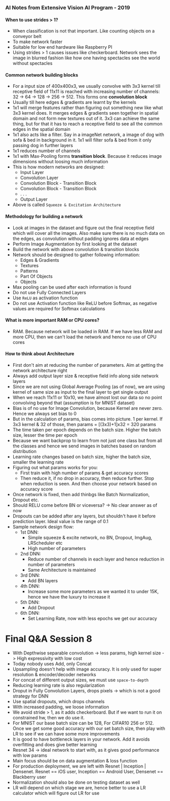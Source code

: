 ### AI Notes from Extensive Vision AI Program - 2019

#### When to use strides > 1?

* When classification is not that important. Like counting objects on a conveyor belt
* To make network faster
* Suitable for low end hardware like Raspberry PI
* Using strides > 1 causes issues like checkerboard. Network sees the image in blurred fashion like how one having spectacles see the world without spectacles

#### Common network building blocks

* For a input size of 400x400x3, we usually convolve with 3x3 kernel till receptive field of 11x11 is reached with increasing number of channels: 32 -> 64 -> 128 -> 256 -> 512. This forms one **convolution block**
* Usually till here edges & gradients are learnt by the kernels
* 1x1 will merge features rather than figuring out something new like what 3x3 kernel does. It merges edges & gradients seen together in spatial domain and not form new textures out of it. 3x3 can achieve the same thing, but for that it has to reach a receptive field to see all the common edges in the spatial domain
* 1x1 also acts like a filter. Say in a imageNet network, a image of dog with sofa & bed in background in it. 1x1 will filter sofa & bed from it only passing dog in further layers
* 1x1 reduces number of channels
* 1x1 with Max-Pooling forms **transition block**. Because it reduces image dimensions without loosing much information
* This is how modern networks are designed:
  * Input Layer
  * Convolution Layer
  * Convolution Block - Transition Block
  * Convolution Block - Transition Block
  * . . .
  * Output Layer
* Above is called `Squeeze & Excitation Architecture`

#### Methodology for building a network

* Look at images in the dataset and figure out the final receptive field which will cover all the images. Also make sure there is no much data on the edges, as convolution without padding ignores data at edges
* Perform Image Augmentation by first looking at the dataset
* Build the network with above convolution & transition blocks
* Network should be designed to gather following information:
  * Edges & Gradients
  * Textures
  * Patterns
  * Part Of Objects
  * Objects
* Max pooling can be used after each information is found
* Do not use Fully Connected Layers
* Use `ReLU` as activation function
* Do not use Activation function like ReLU before Softmax, as negative values are required for Softmax calculations

#### What is more important RAM or CPU cores?

* RAM. Because network will be loaded in RAM. If we have less RAM and more CPU, then we can't load the network and hence no use of CPU cores

#### How to think about Architecture

* First don't aim at reducing the number of parameters. Aim at getting the network architecture right
* Always add output layer size & receptive field info along side network layers
* Since we are not using Global Average Pooling (as of now), we are using kernel of same size as input to the final layer to get single output
* When we reach 11x11 or 10x10, we have almost lost our data so no point convolving beyond that (assumption is for MNIST dataset)
* Bias is of no use for Image Convolution, because Kernel are never zero. Hence we always set bias to 0
* But in the calculation of params, bias comes into picture. 1 per kernel. If 3x3 kernel & 32 of those, then params = [(3x3)+1]x32 = 320 params
* The time taken per epoch depends on the batch size. Higher the batch size, lesser the time per epoch
* Because we want backprop to learn from not just one class but from all the classes and hence we send images in batches based on random distribution
* Learning rate changes based on batch size, higher the batch size, smaller the learning rate
* Figuring out what params works for you:
  * First train with high number of params & get accuracy scores
  * Then reduce it, if no drop in accuracy, then reduce further. Stop when reduction is seen. And then choose your network based on accuracy score
* Once network is fixed, then add thinbgs like Batch Normalization, Dropout etc.
* Should RELU come before BN or viceversa? -> No clear answer as of now
* Dropouts can be added after any layers, but shouldn't have it before prediction layer. Ideal value is the range of 0.1
* Sample network design flow:
  * 1st DNN:
    * Simple squeeze & excite network, no BN, Dropout, ImgAug, LRScheduler etc
    * High number of parameters
  * 2nd DNN:
    * Reduce number of channels in each layer and hence reduction in number of parameters
    * Same Architecture is maintained
  * 3rd DNN:
    * Add BN layers
  * 4th DNN:
    * Increase some more parameters as we wanted it to under 15K, hence we have the luxury to increase it
  * 5th DNN:
    * Add Dropout
  * 6th DNN:
    * Set Learning Rate, now with less epochs we get our accuracy

# Final Q&A Session 8
* With Depthwise separable convolution -> less params, high kernel size -> High expressivity with low cost
* Today nobody uses Add, only Concat
* Upsampling doesn't help with image accuracy. It is only used for super resolution & encoder/decoder networks
* For concat of different output sizes, we must use `space-to-depth`
* Reducing learning rate is also regularization
* Droput in Fully Convolution Layers, drops pixels -> which is not a good strategy for DNN
* Use spatial dropouts, which drops channels
* With increased padding, we loose information
* We avoid stride > 1, as it adds checkerboard. But if we want to run it on constrained hw, then we do use it.
* For MNIST our base batch size can be 128, For CIFAR10 256 or 512. Once we get some good accuracy with our set batch size, then play with LR to see if we can have some more improvements
* It is good to have bottleneck layers in your network. Add it avoids overfitting and does give better learning
* Resnet 34 -> ideal network to start with, as it gives good performance with low params
* Main focus should be on data augmentation & loss function
* For production deployment, we are left with Resnet | Inception | Densenet. Resnet == iOS user, Inception == Android User, Densenet == Blackberry user
* Normalization should also be done on testing dataset as well
* LR will depend on which stage we are, hence better to use a LR calculator which will figure out LR for use
